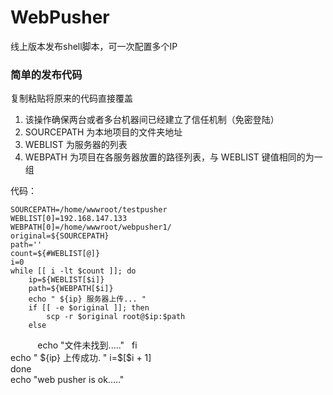 # WebPusher
线上版本发布shell脚本，可一次配置多个IP

### 简单的发布代码   
复制粘贴将原来的代码直接覆盖   
1. 该操作确保两台或者多台机器间已经建立了信任机制（免密登陆）   
2. SOURCEPATH 为本地项目的文件夹地址    
3. WEBLIST 为服务器的列表    
4. WEBPATH 为项目在各服务器放置的路径列表，与 WEBLIST 键值相同的为一组    

代码：  

    SOURCEPATH=/home/wwwroot/testpusher   
    WEBLIST[0]=192.168.147.133   
    WEBPATH[0]=/home/wwwroot/webpusher1/   
    original=${SOURCEPATH}   
    path=''   
    count=${#WEBLIST[@]}   
    i=0   
    while [[ i -lt $count ]]; do   
        ip=${WEBLIST[$i]}   
        path=${WEBPATH[$i]}   
        echo " ${ip} 服务器上传... "   
        if [[ -e $original ]]; then   
            scp -r $original root@$ip:$path   
        else   
            echo "文件未找到....."   
        fi   
        echo " ${ip} 上传成功. "   
        i=$[$i + 1]   
    done   
    echo "web pusher is ok....."     


